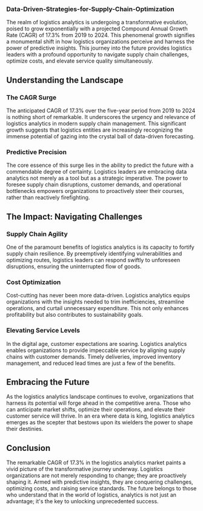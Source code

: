 ### Data-Driven-Strategies-for-Supply-Chain-Optimization

The realm of logistics analytics is undergoing a transformative evolution, poised to grow exponentially with a projected Compound Annual Growth Rate (CAGR) of 17.3% from 2019 to 2024. This phenomenal growth signifies a monumental shift in how logistics organizations perceive and harness the power of predictive insights. This journey into the future provides logistics leaders with a profound opportunity to navigate supply chain challenges, optimize costs, and elevate service quality simultaneously.

## Understanding the Landscape

### **The CAGR Surge**

The anticipated CAGR of 17.3% over the five-year period from 2019 to 2024 is nothing short of remarkable. It underscores the urgency and relevance of logistics analytics in modern supply chain management. This significant growth suggests that logistics entities are increasingly recognizing the immense potential of gazing into the crystal ball of data-driven forecasting.

### **Predictive Precision**

The core essence of this surge lies in the ability to predict the future with a commendable degree of certainty. Logistics leaders are embracing data analytics not merely as a tool but as a strategic imperative. The power to foresee supply chain disruptions, customer demands, and operational bottlenecks empowers organizations to proactively steer their courses, rather than reactively firefighting.

## The Impact: Navigating Challenges

### **Supply Chain Agility**

One of the paramount benefits of logistics analytics is its capacity to fortify supply chain resilience. By preemptively identifying vulnerabilities and optimizing routes, logistics leaders can respond swiftly to unforeseen disruptions, ensuring the uninterrupted flow of goods.

### **Cost Optimization**

Cost-cutting has never been more data-driven. Logistics analytics equips organizations with the insights needed to trim inefficiencies, streamline operations, and curtail unnecessary expenditure. This not only enhances profitability but also contributes to sustainability goals.

### **Elevating Service Levels**

In the digital age, customer expectations are soaring. Logistics analytics enables organizations to provide impeccable service by aligning supply chains with customer demands. Timely deliveries, improved inventory management, and reduced lead times are just a few of the benefits.

## Embracing the Future

As the logistics analytics landscape continues to evolve, organizations that harness its potential will forge ahead in the competitive arena. Those who can anticipate market shifts, optimize their operations, and elevate their customer service will thrive. In an era where data is king, logistics analytics emerges as the scepter that bestows upon its wielders the power to shape their destinies.

## Conclusion

The remarkable CAGR of 17.3% in the logistics analytics market paints a vivid picture of the transformative journey underway. Logistics organizations are not merely responding to change; they are proactively shaping it. Armed with predictive insights, they are conquering challenges, optimizing costs, and raising service standards. The future belongs to those who understand that in the world of logistics, analytics is not just an advantage; it's the key to unlocking unprecedented success.
